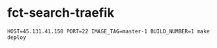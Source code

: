 # fct-search-traefik

```
HOST=45.131.41.158 PORT=22 IMAGE_TAG=master-1 BUILD_NUMBER=1 make deploy
```
